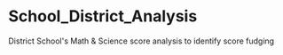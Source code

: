 # School_District_Analysis
District School's Math &amp; Science score analysis to identify score fudging
